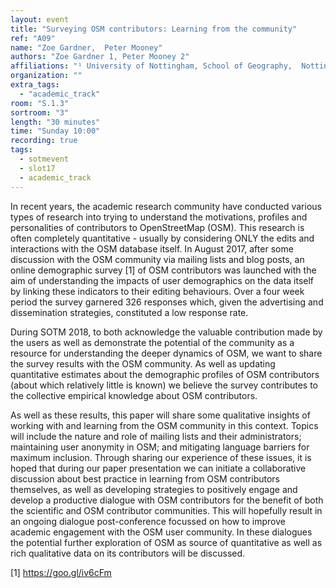 ```yaml
---
layout: event
title: "Surveying OSM contributors: Learning from the community"
ref: "A09"
name: "Zoe Gardner,  Peter Mooney"
authors: "Zoe Gardner 1, Peter Mooney 2"
affiliations: "¹ University of Nottingham, School of Geography,  Nottingham, UK; ² Maynooth University, Department of Computer Science, Maynooth, Ireland"
organization: ""
extra_tags:
  - "academic_track"
room: "S.1.3"
sortroom: "3"
length: "30 minutes"
time: "Sunday 10:00"
recording: true
tags:
  - sotmevent
  - slot17
  - academic_track
---
```

In recent years, the academic research community have conducted various types of research into trying to understand the motivations, profiles and personalities of contributors to OpenStreetMap (OSM). This research is often completely quantitative - usually by considering ONLY the edits and interactions with the OSM database itself. In August 2017, after some discussion with the OSM community via mailing lists and blog posts, an online demographic survey [1] of OSM contributors was launched with the aim of understanding the impacts of user demographics on the data itself by linking these indicators to their editing behaviours. Over a four week period the survey garnered 326 responses which, given the advertising and dissemination strategies, constituted a low response rate. 

During SOTM 2018, to both acknowledge the valuable contribution made by the users as well as demonstrate the potential of the community as a resource for understanding the deeper dynamics of OSM, we want to share the survey results with the OSM community. As well as updating quantitative estimates about the demographic profiles of OSM contributors (about which relatively little is known) we believe the survey contributes to the collective empirical knowledge about OSM contributors. 

As well as these results, this paper will share some qualitative insights of working with and learning from the OSM community in this context. Topics will include the nature and role of mailing lists and their administrators; maintaining user anonymity in OSM; and mitigating language barriers for maximum inclusion. Through sharing our experience of these issues, it is hoped that during our paper presentation we can initiate a collaborative discussion about best practice in learning from OSM contributors themselves, as well as developing strategies to positively engage and develop a productive dialogue with OSM contributors for the benefit of both the scientific and OSM contributor communities. This will hopefully result in an ongoing dialogue post-conference focussed on how to improve academic engagement with the OSM user community. In these dialogues the potential further exploration of OSM as source of quantitative as well as rich qualitative data  on its contributors will be discussed.

[1] https://goo.gl/iv6cFm
